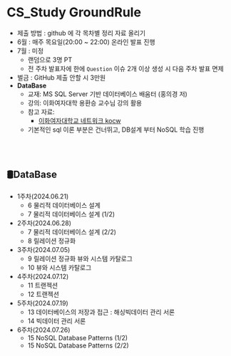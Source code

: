 # CS_Study GroundRule

- 제출 방법 : github 에 각 목차별 정리 자료 올리기
- 6월 : 매주 목요일(20:00 ~ 22:00) 온라인 발표 진행
- 7월 : 미정
    - 랜덤으로 3명 PT
    - 전 주차 발표자에 한에 `Question`  이슈 2개 이상 생성 시 다음 주차 발표 면제
- 벌금 : GitHub 제출 안할 시 3만원
- **DataBase**
    - 교재: MS SQL Server 기반 데이터베이스 배움터 (홍의경 저)
    - 강의: 이화여자대학 용환승 교수님 강의 활용
    - 참고 자료: 
       - [이화여자대학교 네트워크 kocw](http://kocw.net/home/search/kemView.do?kemId=1064626&ar=relateCourse)
    - 기본적인 sql 이론 부분은 건너뛰고, DB설계 부터 NoSQL 학습 진행 

<br/><br/>

## 🛢️DataBase

- 1주차(2024.06.21)
    - 6 물리적 데이터베이스 설계
    - 7 물리적 데이터베이스 설계 (1/2)
- 2주차(2024.06.28)
    - 7 물리적 데이터베이스 설계 (2/2)
    - 8 릴레이션 정규화
- 3주차(2024.07.05)
    - 9 릴레이션 정규화 뷰와 시스템 카탈로그
    - 10 뷰와 시스템 카탈로그
- 4주차(2024.07.12)
    - 11 트랜젝션
    - 12 트랜젝션
- 5주차(2024.07.19)
    - 13 데이터베이스의 저장과 접근 : 해싱빅데이터 관리 서론
    - 14 빅데이터 관리 서론
- 6주차(2024.07.26)
    - 15 NoSQL Database Patterns (1/2)
    - 15 NoSQL Database Patterns (2/2)
